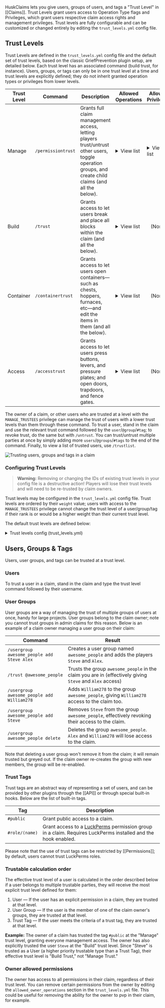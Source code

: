 HuskClaims lets you give users, groups of users, and tags a "Trust Level" in [[Claims]]. Trust Levels grant users access to Operation Type flags and Privileges, which grant users respective claim access rights and management privileges. Trust levels are fully configurable and can be customized or changed entirely by editing the `trust_levels.yml` config file.

## Trust Levels
Trust Levels are defined in the `trust_levels.yml` config file and the default set of trust levels, based on the classic GriefPrevention plugin setup, are detailed below. Each trust level has an associated command (build trust, for instance). Users, groups, or tags can only be in one trust level at a time and trust levels are explicitly defined; they do not inherit granted operation types or privileges from lower levels.

<table>
    <thead>
        <tr>
            <th>Trust Level</th>
            <th>Command</th>
            <th>Description</th>
            <th>Allowed Operations</th>
            <th>Allowed Privileges</th>
        </tr>
    </thead>
    <tbody>
        <tr>
            <td>Manage</td>
            <td><code>/permissiontrust</code></td>
            <td>Grants full claim management access, letting players trust/untrust other users, toggle operation groups, and create child claims (and all the below).</td>
            <td>
                <details>
                <summary>View list</summary>
                <ul>
                    <li>BLOCK_BREAK</li>
                    <li>BLOCK_PLACE</li>
                    <li>BLOCK_INTERACT</li>
                    <li>REDSTONE_INTERACT</li>
                    <li>ENTITY_INTERACT</li>
                    <li>CONTAINER_OPEN</li>
                    <li>FARM_BLOCK_BREAK</li>
                    <li>FARM_BLOCK_PLACE</li>
                    <li>FARM_BLOCK_INTERACT</li>
                    <li>PLACE_HANGING_ENTITY</li>
                    <li>BREAK_HANGING_ENTITY</li>
                    <li>PLAYER_DAMAGE_PLAYER</li>
                    <li>PLAYER_DAMAGE_PERSISTENT_ENTITY</li>
                    <li>PLAYER_DAMAGE_MONSTER</li>
                    <li>PLAYER_DAMAGE_ENTITY</li>
                    <li>FILL_BUCKET</li>
                    <li>EMPTY_BUCKET</li>
                    <li>USE_SPAWN_EGG</li>
                    <li>ENDER_PEARL_TELEPORT</li>
                </ul>
                </details>
            </td>
            <td>
                <details>
                <summary>View list</summary>
                <ul>
                    <li>MANAGE_TRUSTEES</li>
                    <li>MANAGE_CHILD_CLAIMS</li>
                    <li>MANAGE_OPERATION_GROUPS</li>
                    <li>MANAGE_BANS</li>
                    <li>MAKE_PRIVATE</li>
                </ul>
                </details>
            </td>
        </tr>
        <tr>
            <td>Build</td>
            <td><code>/trust</code></td>
            <td>Grants access to let users break and place all blocks within the claim (and all the below).</td>
            <td>
                <details>
                <summary>View list</summary>
                <ul>
                    <li>BLOCK_BREAK</li>
                    <li>BLOCK_PLACE</li>
                    <li>BLOCK_INTERACT</li>
                    <li>REDSTONE_INTERACT</li>
                    <li>ENTITY_INTERACT</li>
                    <li>CONTAINER_OPEN</li>
                    <li>FARM_BLOCK_BREAK</li>
                    <li>FARM_BLOCK_PLACE</li>
                    <li>FARM_BLOCK_INTERACT</li>
                    <li>PLACE_HANGING_ENTITY</li>
                    <li>BREAK_HANGING_ENTITY</li>
                    <li>PLAYER_DAMAGE_PLAYER</li>
                    <li>PLAYER_DAMAGE_PERSISTENT_ENTITY</li>
                    <li>PLAYER_DAMAGE_MONSTER</li>
                    <li>PLAYER_DAMAGE_ENTITY</li>
                    <li>FILL_BUCKET</li>
                    <li>EMPTY_BUCKET</li>
                    <li>USE_SPAWN_EGG</li>
                    <li>ENDER_PEARL_TELEPORT</li>
                </ul>
                </details>
            </td>
            <td style="text-align: center">
                (None)
            </td>
        </tr>
        <tr>
            <td>Container</td>
            <td><code>/containertrust</code></td>
            <td>Grants access to let users open containers&mdash;such as chests, hoppers, furnaces, etc&mdash;and edit the items in them (and all the below).</td>
            <td>
                <details>
                <summary>View list</summary>
                <ul>
                    <li>BLOCK_INTERACT</li>
                    <li>ENTITY_INTERACT</li>
                    <li>CONTAINER_OPEN</li>
                    <li>REDSTONE_INTERACT</li>
                    <li>ENDER_PEARL_TELEPORT</li>
                </ul>
                </details>
            </td>
            <td style="text-align: center">
                (None)
            </td>
        </tr>
        <tr>
            <td>Access</td>
            <td><code>/accesstrust</code></td>
            <td>Grants access to let users press buttons, levers, and pressure plates; and open doors, trapdoors, and fence gates.</td>
            <td>
                <details>
                <summary>View list</summary>
                <ul>
                    <li>BLOCK_INTERACT</li>
                    <li>ENTITY_INTERACT</li>
                    <li>REDSTONE_INTERACT</li>
                    <li>ENDER_PEARL_TELEPORT</li>
                </ul>
                </details>
            </td>
            <td style="text-align: center">
                (None)
            </td>
        </tr>
    </tbody>
</table>

The owner of a claim, or other users who are trusted at a level with the `MANAGE_TRUSTEES` privilege can manage the trust of users with a lower trust levels than them through these command. To trust a user, stand in the claim and use the relevant trust command followed by the `user`/`@group`/`#tag`; to revoke trust, do the same but with `/untrust`. You can trust/untrust multiple parties at once by simply adding more `users`/`@groups`/`#tags` to the end of the command. Finally, to view a list of trusted users, use `/trustlist`.

![Trusting users, groups and tags in a claim](https://raw.githubusercontent.com/WiIIiam278/HuskClaims/master/images/trusting.gif)

### Configuring Trust Levels
> **Warning:** Removing or changing the IDs of existing trust levels in your config file is a destructive action! Players will lose their trust levels and will need to be re-trusted by claim owners.

Trust levels may be configured in the `trust_levels.yml` config file. Trust levels are ordered by their `weight` value; users with access to the `MANAGE_TRUSTEES` privilege cannot change the trust level of a user/group/tag if their rank is or would be a higher weight than their current trust level.

The default trust levels are defined below:

<details>
<summary>Trust levels config (trust_levels.yml)</summary>

```yaml
# ┏━━━━━━━━━━━━━━━━━━━━━━━━━━━━━━┓
# ┃   HuskClaims - Trust Levels  ┃
# ┃    Developed by William278   ┃
# ┣━━━━━━━━━━━━━━━━━━━━━━━━━━━━━━┛
# ┣╸ List of trust levels users & groups can be assigned to in claims
# ┣╸ Config Help: https://william278.net/docs/huskclaims/trust-levels/
# ┗╸ Documentation: https://william278.net/docs/huskclaims/

trust_levels:
- id: manage
  display_name: Manage
  description: Allows users to manage trustees & make child claims
  color: '#fc4e03'
  command_aliases:
  - managetrust
  - permissiontrust
  flags:
  - BLOCK_BREAK
  - BLOCK_PLACE
  - BLOCK_INTERACT
  - REDSTONE_INTERACT
  - ENTITY_INTERACT
  - CONTAINER_OPEN
  - FARM_BLOCK_BREAK
  - FARM_BLOCK_PLACE
  - FARM_BLOCK_INTERACT
  - PLACE_HANGING_ENTITY
  - BREAK_HANGING_ENTITY
  - PLAYER_DAMAGE_PLAYER
  - PLAYER_DAMAGE_PERSISTENT_ENTITY
  - PLAYER_DAMAGE_MONSTER
  - PLAYER_DAMAGE_ENTITY
  - FILL_BUCKET
  - EMPTY_BUCKET
  - USE_SPAWN_EGG
  - ENDER_PEARL_TELEPORT
  privileges:
  - MANAGE_TRUSTEES
  - MANAGE_CHILD_CLAIMS
  - MANAGE_OPERATION_GROUPS
  - MANAGE_BANS
  - MAKE_PRIVATE
  weight: 400
- id: build
  display_name: Build
  description: Allows users to build in the claim
  color: '#fcd303'
  command_aliases:
  - trust
  - buildtrust
  flags:
  - BLOCK_BREAK
  - BLOCK_PLACE
  - BLOCK_INTERACT
  - REDSTONE_INTERACT
  - ENTITY_INTERACT
  - CONTAINER_OPEN
  - FARM_BLOCK_BREAK
  - FARM_BLOCK_PLACE
  - FARM_BLOCK_INTERACT
  - PLACE_HANGING_ENTITY
  - BREAK_HANGING_ENTITY
  - PLAYER_DAMAGE_PLAYER
  - PLAYER_DAMAGE_PERSISTENT_ENTITY
  - PLAYER_DAMAGE_MONSTER
  - PLAYER_DAMAGE_ENTITY
  - FILL_BUCKET
  - EMPTY_BUCKET
  - USE_SPAWN_EGG
  - ENDER_PEARL_TELEPORT
  privileges: []
  weight: 300
- id: container
  display_name: Container
  description: Allows users to open chests & other containers
  color: '#5efc03'
  command_aliases:
  - containertrust
  flags:
  - BLOCK_INTERACT
  - ENTITY_INTERACT
  - CONTAINER_OPEN
  - REDSTONE_INTERACT
  - ENDER_PEARL_TELEPORT
  privileges: []
  weight: 200
- id: access
  display_name: Access
  description: Allows users to use doors, buttons, levers, etc.
  color: '#36e4ff'
  command_aliases:
  - accesstrust
  flags:
  - BLOCK_INTERACT
  - ENTITY_INTERACT
  - REDSTONE_INTERACT
  - ENDER_PEARL_TELEPORT
  privileges: []
  weight: 100
```
</details>

## Users, Groups & Tags
Users, user groups, and tags can be trusted at a trust level.

### Users
To trust a user in a claim, stand in the claim and type the trust level command followed by their username.

### User Groups
User groups are a way of managing the trust of multiple groups of users at once, handy for large projects. User groups belong to the claim owner; note you cannot trust groups in admin claims for this reason. Below is an example of a claim owner managing a user group on their claim:

| Command                                    | Result                                                                                                   |
|--------------------------------------------|----------------------------------------------------------------------------------------------------------|
| `/usergroup awesome_people add Steve Alex` | Creates a user group named `awesome_people` and adds the players `Steve` and `Alex`.                     |
| `/trust @awesome_people`                   | Trusts the group `awesome_people` in the claim you are in (effectively giving `Steve` and `Alex` access) |
| `/usergroup awesome_people add William278` | Adds `William278` to the group `awesome_people`, giving `William278` access to the claim too.            |
| `/usergroup awesome_people add Steve`      | Removes `Steve` from the group `awesome_people`, effectively revoking their access to the claim.         |
| `/usergroup awesome_people delete`         | Deletes the group `awesome_people`. `Alex` and `William278` will lose access to the claim.               |

Note that deleting a user group won't remove it from the claim; it will remain trusted but greyed out. If the claim owner re-creates the group with new members, the group will be re-enabled.

### Trust Tags
Trust tags are an abstract way of representing a set of users, and can be provided by other plugins through the [[API]] or through special built-in hooks. Below are the list of built-in tags.

| Tag            | Description                                                                                                                           |
|----------------|---------------------------------------------------------------------------------------------------------------------------------------|
| `#public`      | Grant public access to a claim.                                                                                                       |
| `#role/(name)` | Grant access to a [LuckPerms](https://luckperms.net/) permission group in a claim. Requires LuckPerms installed and the hook enabled. |

Please note that the use of trust tags can be restricted by [[Permissions]]; by default, users cannot trust LuckPerms roles.

### Trustable calculation order
The effective trust level of a user is calculated in the order described below if a user belongs to multiple trustable parties, they will receive the most explicit trust level defined for them:

1. User &mdash; If the user has an explicit permission in a claim, they are trusted at that level.
2. User Group &mdash; If the user is the member of one of the claim owner's groups, they are trusted at that level.
3. Trust Tag &mdash; If the user meets the criteria of a trust tag, they are trusted at that level.

**Example:** The owner of a claim has trusted the tag `#public` at the "Manage" trust level, granting everyone management access. The owner has also explicitly trusted the user `Steve` at the "Build" trust level. Since "Steve" is trusted as a User (a higher priority trustable type than a Trust Tag), their effective trust level is "Build Trust," not "Manage Trust."

### Owner allowed permissions
The owner has access to all permissions in their claim, regardless of their trust level.
You can remove certain permissions from the owner by editing the `allowed_owner_operations` section in the `trust_levels.yml` file.
This could be useful for removing the ability for the owner to pvp in their claim, for example.